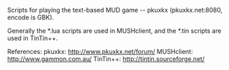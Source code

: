 Scripts for playing the text-based MUD game -- pkuxkx (pkuxkx.net:8080, encode is GBK).

Generally the *.lua scripts are used in MUSHclient, and the *.tin scripts are used in TinTin++.

References:
pkuxkx: http://www.pkuxkx.net/forum/
MUSHclient: http://www.gammon.com.au/
TinTin++: http://tintin.sourceforge.net/
